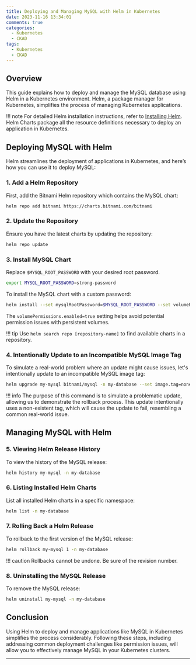 ```yaml
---
title: Deploying and Managing MySQL with Helm in Kubernetes
date: 2023-11-16 13:34:01
comments: true
categories: 
  - Kubernetes
  - CKAD
tags: 
  - Kubernetes
  - CKAD
---
```


## Overview

This guide explains how to deploy and manage the MySQL database using Helm in a Kubernetes environment. Helm, a package manager for Kubernetes, simplifies the process of managing Kubernetes applications.

!!! note
    For detailed Helm installation instructions, refer to [Installing Helm](https://helm.sh/docs/intro/install/). Helm Charts package all the resource definitions necessary to deploy an application in Kubernetes.

## Deploying MySQL with Helm

Helm streamlines the deployment of applications in Kubernetes, and here’s how you can use it to deploy MySQL:

### 1. Add a Helm Repository

First, add the Bitnami Helm repository which contains the MySQL chart:

```bash
helm repo add bitnami https://charts.bitnami.com/bitnami
```

### 2. Update the Repository

Ensure you have the latest charts by updating the repository:

```bash
helm repo update
```

### 3. Install MySQL Chart

Replace `$MYSQL_ROOT_PASSWORD` with your desired root password.

```bash title="Example"
export MYSQL_ROOT_PASSWORD=strong-password
```

To install the MySQL chart with a custom password:

```bash
helm install --set mysqlRootPassword=$MYSQL_ROOT_PASSWORD --set volumePermissions.enabled=true -n my-database my-mysql bitnami/mysql
```

The `volumePermissions.enabled=true` setting helps avoid potential permission issues with persistent volumes.

!!! tip
    Use `helm search repo [repository-name]` to find available charts in a repository.

### 4. Intentionally Update to an Incompatible MySQL Image Tag

To simulate a real-world problem where an update might cause issues, let's intentionally update to an incompatible MySQL image tag:

```bash
helm upgrade my-mysql bitnami/mysql -n my-database --set image.tag=nonexistent
```

!!! info
    The purpose of this command is to simulate a problematic update, allowing us to demonstrate the rollback process. This update intentionally uses a non-existent tag, which will cause the update to fail, resembling a common real-world issue.

## Managing MySQL with Helm

### 5. Viewing Helm Release History

To view the history of the MySQL release:

```bash
helm history my-mysql -n my-database
```

### 6. Listing Installed Helm Charts

List all installed Helm charts in a specific namespace:

```bash
helm list -n my-database
```

### 7. Rolling Back a Helm Release

To rollback to the first version of the MySQL release:

```bash
helm rollback my-mysql 1 -n my-database
```

!!! caution
    Rollbacks cannot be undone. Be sure of the revision number.

### 8. Uninstalling the MySQL Release

To remove the MySQL release:

```bash
helm uninstall my-mysql -n my-database
```

## Conclusion

Using Helm to deploy and manage applications like MySQL in Kubernetes simplifies the process considerably. Following these steps, including addressing common deployment challenges like permission issues, will allow you to effectively manage MySQL in your Kubernetes clusters.

---
